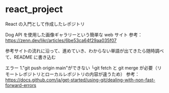 # react_project

React の入門として作成したレポジトリ

Dog API を使用した画像ギャラリーという簡単な web サイト
参考：https://zenn.dev/likr/articles/6be53ca64f29aa035f07

参考サイトの流れに沿って、進めていき、わからない単語が出てきたら随時調べて、README に書き込む

エラー
1."git push origin main"ができない
└git fetch と git merge が必要（リモートレポジトリとローカルレポジトリの内容が違うため）
参考：https://docs.github.com/ja/get-started/using-git/dealing-with-non-fast-forward-errors
